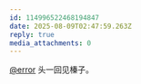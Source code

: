 ```yaml
---
id: 114996522468194847
date: 2025-08-09T02:47:59.263Z
reply: true
media_attachments: 0
---
```


[@error](https://m-i.im/@error) 头一回见榛子。

